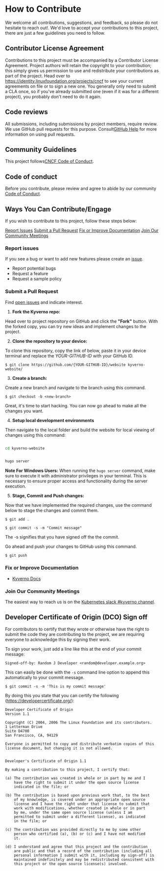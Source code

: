 # How to Contribute

We welcome all contributions, suggestions, and feedback, so please do not hesitate to reach out!.
We'd love to accept your contributions to this project, there are just a few guidelines you need to follow.

## Contributor License Agreement

Contributions to this project must be accompanied by a Contributor License
Agreement. Project authors will retain the copyright to your contribution;
this simply gives us permission to use and redistribute your contributions as
part of the project. Head over to <https://identity.linuxfoundation.org/projects/cncf> to see your current agreements on file or to sign a new one.
You generally only need to submit a CLA once, so if you've already submitted one
(even if it was for a different project), you probably don't need to do it
again.

## Code reviews

All submissions, including submissions by project members, require review. We use GitHub pull requests for this purpose. Consult[GitHub Help](https://help.github.com/articles/about-pull-requests/) for more information on using pull requests.

## Community Guidelines

This project follows[CNCF Code of Conduct](https://github.com/cncf/foundation/blob/master/code-of-conduct.md).

## Code of conduct

Before you contribute, please review and agree to abide by our community [Code of Conduct](/CODE_OF_CONDUCT.md).

## Ways You Can Contribute/Engage

If you wish to contribute to this project, follow these steps below:

[Report Issues](https://github.com/kyverno/website/blob/main/CONTRIBUTING.md#report-issues)
[Submit a Pull Request](https://github.com/kyverno/website/blob/main/CONTRIBUTING.md#submit-pull-requests)
[Fix or Improve Documentation](https://github.com/kyverno/website/blob/main/CONTRIBUTING.md#fix-or-improve-documentation)
[Join Our Community Meetings](https://github.com/kyverno/website/blob/main/CONTRIBUTING.md#join-our-community-meetings)

### Report issues

If you see a bug or want to add new features please create an [issue](https://github.com/kyverno/kyverno/issues/new/choose).

- Report potential bugs
- Request a feature
- Request a sample policy

### Submit a Pull Request

Find [open issues](https://github.com/kyverno/kyverno/issues?q=is%3Aissue+is%3Aopen+label%3A%22good+first+issue%22) and indicate interest.

1.  **Fork the Kyverno repo:**

Head over to project repository on GitHub and click the **"Fork"** button. With the forked copy, you can try new ideas and implement changes to the project.

2.  **Clone the repository to your device:**

To clone this repository, copy the link of below, paste it in your device terminal and replace the _YOUR-GITHUB-ID_ with your GitHub ID.

```
$ git clone https://github.com/{YOUR-GITHUB-ID}/website kyverno-website/

```

3. **Create a branch:**

Create a new branch and navigate to the branch using this command.

```
$ git checkout -b <new-branch>
```

Great, it's time to start hacking. You can now go ahead to make all the changes you want.

4.  **Setup local development environments**

Then navigate to the local folder and build the website for local viewing of changes using this command:

```sh

cd kyverno-website


hugo server

```
**Note For Windows Users:** When running the `hugo server` command, make sure to execute it with administrator privileges in your terminal. This is necessary to ensure proper access and functionality during the server execution.


5.  **Stage, Commit and Push changes:**

Now that we have implemented the required changes, use the command below to stage the changes and commit them.

```
$ git add .
```

```
$ git commit -s -m "Commit message"
```

The -s signifies that you have signed off the the commit.

Go ahead and push your changes to GitHub using this command.

```
$ git push
```

### Fix or Improve Documentation

- [Kyverno Docs](https://github.com/kyverno/website)

### Join Our Community Meetings

The easiest way to reach us is on the [Kubernetes slack #kyverno channel](https://slack.k8s.io/#kyverno).

## Developer Certificate of Origin (DCO) Sign off

For contributors to certify that they wrote or otherwise have the right to submit the code they are contributing to the project, we are requiring everyone to acknowledge this by signing their work.

To sign your work, just add a line like this at the end of your commit message:

```
Signed-off-by: Random J Developer <random@developer.example.org>
```

This can easily be done with the `-s` command line option to append this automatically to your commit message.

```
$ git commit -s -m 'This is my commit message'
```

By doing this you state that you can certify the following (https://developercertificate.org/):

```
Developer Certificate of Origin
Version 1.1

Copyright (C) 2004, 2006 The Linux Foundation and its contributors.
1 Letterman Drive
Suite D4700
San Francisco, CA, 94129

Everyone is permitted to copy and distribute verbatim copies of this
license document, but changing it is not allowed.


Developer's Certificate of Origin 1.1

By making a contribution to this project, I certify that:

(a) The contribution was created in whole or in part by me and I
    have the right to submit it under the open source license
    indicated in the file; or

(b) The contribution is based upon previous work that, to the best
    of my knowledge, is covered under an appropriate open source
    license and I have the right under that license to submit that
    work with modifications, whether created in whole or in part
    by me, under the same open source license (unless I am
    permitted to submit under a different license), as indicated
    in the file; or

(c) The contribution was provided directly to me by some other
    person who certified (a), (b) or (c) and I have not modified
    it.

(d) I understand and agree that this project and the contribution
    are public and that a record of the contribution (including all
    personal information I submit with it, including my sign-off) is
    maintained indefinitely and may be redistributed consistent with
    this project or the open source license(s) involved.
```
